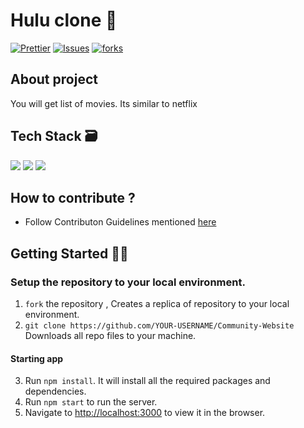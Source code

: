 #  Hulu clone 📝

[![Prettier](https://img.shields.io/badge/code_style-prettier-ff69b4.svg)](https://prettier.io)
[![Issues](https://img.shields.io/github/issues/chait04/hulu-clone)](#issues)
[![forks](https://img.shields.io/github/forks/chait04/hulu-clone)](#forks)

## About  project
  You will get list of movies. Its similar to netflix

## Tech Stack 🗃

<img src="https://img.shields.io/badge/-ReactJS-%2300bfff%20"> <img src="https://img.shields.io/badge/-MaterialUI-orange"> <img src="https://img.shields.io/badge/-axios-green">

## How to contribute ? 
- Follow Contributon Guidelines mentioned [here](https://github.com/HITK-TECH-Community/Community-Website/blob/main/CONTRIBUTING.md)

##  Getting Started 👨‍💻
### Setup the repository to your local environment.

1. `fork` the repository ,     Creates a replica of repository to your local environment.
2. `git clone https://github.com/YOUR-USERNAME/Community-Website`   Downloads all repo files to your machine.

#### Starting app
3. Run `npm install`. It will install all the required packages and dependencies.
4. Run `npm start` to run the server.
5. Navigate to [http://localhost:3000](http://localhost:3000) to view it in the browser.

